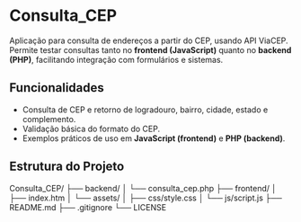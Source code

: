 # Consulta_CEP

Aplicação para consulta de endereços a partir do CEP, usando API ViaCEP.
Permite testar consultas tanto no **frontend (JavaScript)** quanto no **backend (PHP)**, facilitando integração com formulários e sistemas.

## Funcionalidades
- Consulta de CEP e retorno de logradouro, bairro, cidade, estado e complemento.
- Validação básica do formato do CEP.
- Exemplos práticos de uso em **JavaScript (frontend)** e **PHP (backend)**.

## Estrutura do Projeto
Consulta_CEP/
├── backend/
│   └── consulta_cep.php
├── frontend/
│   ├── index.htm
│   └── assets/
│       ├── css/style.css
│       └── js/script.js
├── README.md
├── .gitignore
└── LICENSE
